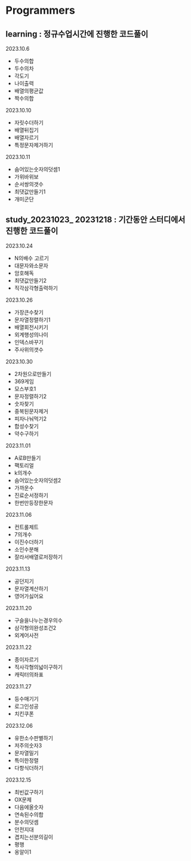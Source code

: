 # Programmers

## learning : 정규수업시간에 진행한 코드풀이

2023.10.6
- 두수의합
- 두수의차
- 각도기
- 나이출력
- 배열의평균값
- 짝수의합

2023.10.10
- 자릿수더하기
- 배열뒤집기
- 배열자르기
- 특정문자제거하기

2023.10.11
- 숨어있는숫자의덧셈1
- 가위바위보
- 순서쌍의갯수
- 최댓값만들기1
- 개미군단

## study_20231023_ 20231218 : 기간동안 스터디에서 진행한 코드풀이

2023.10.24
- N의배수 고르기
- 대문자와소문자
- 암호해독
- 최댓값만들기2
- 직각삼각형출력하기

2023.10.26
- 가장큰수찾기
- 문자열정렬하기1
- 배열회전시키기
- 외계행성의나이
- 인덱스바꾸기
- 주사위의갯수

2023.10.30
- 2차원으로만들기
- 369게임
- 모스부호1
- 문자정렬하기2
- 숫자찾기
- 중복된문자제거
- 피자나눠먹기2
- 합성수찾기
- 약수구하기

2023.11.01
- A로B만들기
- 팩토리얼
- k의개수
- 숨어있는숫자의덧셈2
- 가까운수
- 진료순서정하기
- 한번만등장한문자

2023.11.06
- 컨트롤제트
- 7의개수
- 이진수더하기
- 소인수분해
- 잘라서배열로저장하기

2023.11.13
- 공던지기
- 문자열계산하기
- 영어가싫어요

2023.11.20
- 구슬을나누는경우의수
- 삼각형의완성조건2
- 외계어사전

2023.11.22
- 종이자르기
- 직사각형의넓이구하기
- 캐릭터의좌표

2023.11.27
- 등수매기기
- 로그인성공
- 치킨쿠폰

2023.12.06
- 유한소수판별하기
- 저주의숫자3
- 문자열밀기
- 특이한정렬
- 다항식더하기

2023.12.15
- 최빈값구하기
- OX문제
- 다음에올숫자
- 연속된수의합
- 분수의덧셈
- 안전지대
- 겹치는선분의길이
- 평행
- 옹알이1

